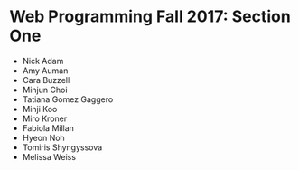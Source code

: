 # Web Programming Fall 2017: Section One

* Nick Adam
* Amy Auman
* Cara Buzzell
* Minjun Choi
* Tatiana Gomez Gaggero
* Minji Koo
* Miro Kroner
* Fabiola Millan
* Hyeon Noh
* Tomiris Shyngyssova
* Melissa Weiss
